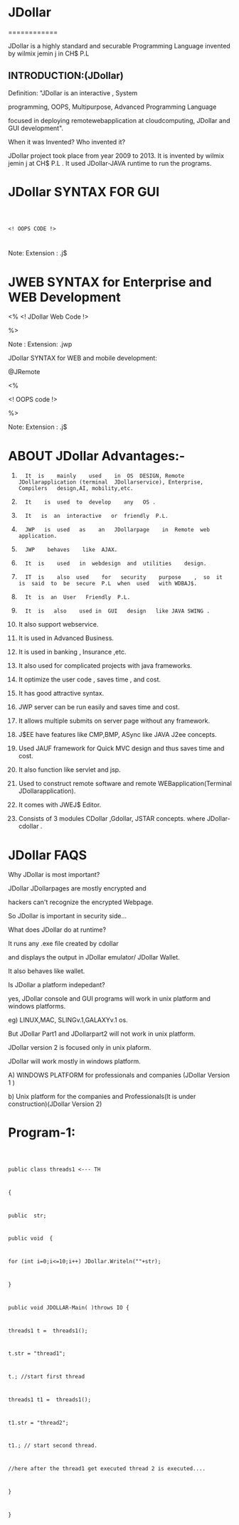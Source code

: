 # JDollar
============

 JDollar is a  highly standard and  securable Programming Language invented by  wilmix  jemin  j  in CH$ P.L


INTRODUCTION:(JDollar)
----------------------

Definition: "JDollar is an interactive , System

 programming,  OOPS,  Multipurpose, Advanced   Programming  Language

focused   in   deploying remotewebapplication  at  cloudcomputing, JDollar   and GUI development".


When it was Invented? Who invented it?

JDollar project took place from year 2009 to
2013. 
It is invented by wilmix jemin j at  CH$ P.L .
It used JDollar-JAVA runtime to run the programs.


JDollar SYNTAX FOR GUI
=======================


<Jdollar>

<Serialize>

<code> 

<!  OOPS  CODE  !>

</code>

</Jdollar>

Note: Extension :  .j$

JWEB SYNTAX for Enterprise and WEB Development
==============================================

<JDWEB>

<PACK>

<%
<! JDollar  Web  Code  !>

%>
</JDWEB>

Note :  Extension:  .jwp


JDollar SYNTAX for WEB and mobile development:

<JDOLLAR>

@JRemote

<%

<!  OOPS  code  !>

 %>
</JDOLLAR>


Note: Extension :  .j$



ABOUT JDollar Advantages:-
==================================

1.       It  is    mainly    used    in  OS  DESIGN, Remote JDollarapplication (terminal  JDollarservice), Enterprise,  Compilers   design,AI, mobility,etc.

2.       It    is  used  to  develop    any   OS .

3.       It   is  an  interactive   or  friendly  P.L.

4.       JWP   is  used   as    an   JDollarpage    in  Remote  web  application.  

5.       JWP    behaves    like  AJAX.

6.       It  is    used   in  webdesign  and  utilities    design.

7.       IT  is    also  used    for   security    purpose    ,  so  it   is  said  to  be  secure  P.L  when  used   with WDBAJ$.

8.       It  is  an  User   Friendly  P.L.

9.       It  is   also    used in  GUI   design   like JAVA SWING .

10.   It  also    support   webservice.

11.   It  is   used    in  Advanced    Business.

12.   It  is   used  in  banking  ,  Insurance  ,etc.

13.   It  also  used     for    complicated    projects  with  java frameworks.

14.   It optimize  the user code   ,  saves  time    ,  and  cost.

15.   It  has  good  attractive    syntax.

16.   JWP  server  can  be  run  easily    and  saves    time  and  cost.

17.   It   allows    multiple  submits   on  server  page    without  any  framework.

18.   J$EE  have   features   like  CMP,BMP, ASync  like   JAVA  J2ee  concepts.

19.   Used  JAUF  framework   for  Quick   MVC design  and  thus  saves  time and  cost.

20.   It  also   function like  servlet   and  jsp.

21.  Used  to construct   remote  software  and  remote  WEBapplication(Terminal  JDollarapplication).

21.   It  comes  with  JWEJ$   Editor.

22.  Consists  of 3 modules CDollar  ,Gdollar, JSTAR  concepts.
where  JDollar-cdollar .


JDollar  FAQS
==============


Why  JDollar is  most important?

JDollar  JDollarpages  are  mostly  encrypted and

hackers  can't   recognize the   encrypted  Webpage.

So JDollar is  important  in  security side...




What  does  JDollar  do  at  runtime?

It  runs any  .exe  file   created  by    cdollar  

and  displays  the  output  in JDollar emulator/ JDollar Wallet.

It  also    behaves like wallet.


Is JDollar  a  platform  indepedant?


yes,  JDollar  console and  GUI  programs  will work in unix platform  and  windows platforms.

eg) LINUX,MAC, SLINGv.1,GALAXYv.1 os.

But  JDollar Part1  and JDollarpart2  will not  work  in  unix  platform.

JDollar  version 2  is  focused  only  in unix  plaform.



JDollar  will  work mostly  in windows platform.

A)  WINDOWS  PLATFORM  for  professionals and  companies (JDollar Version 1 )

b)  Unix  platform   for  the  companies and  Professionals(It  is  under  construction)(JDollar  Version 2)




Program-1:
==========


<Jdollar>

<Serialize>

<code>


public  class  threads1  <--- TH  
  
  {
  
  
  public  <Str> str;
  
  public  void <RUN>
  {
  
  for  (int  i=0;i<=10;i++)
  JDollar.Writeln(""+str);
  
  
  }
  
  
public void  JDOLLAR-Main( )throws  IO<EXE>
{

threads1   t   =  <NEW>    threads1();

t.str  =  "thread1";

t.<START>;   //start    first  thread

threads1   t1   =  <NEW>   threads1();

t1.str  =  "thread2";

t1.<START>; //   start   second   thread.

//here   after  the   thread1   get  executed    thread 2  is  executed....



}






}


</code>
</Jdollar>

